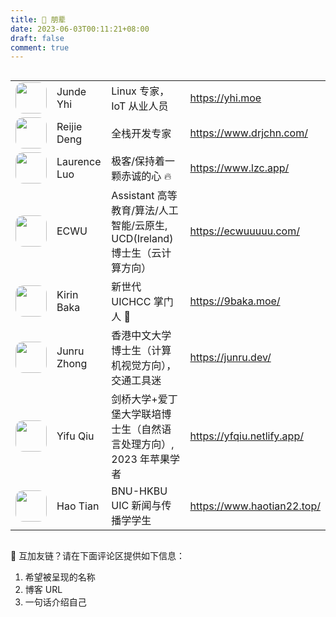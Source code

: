 ```yaml
---
title: 👯 朋辈
date: 2023-06-03T00:11:21+08:00
draft: false
comment: true
---
```


<style>
ul {
    list-style-type: none;
}

img {
  border-radius: 25%;
  width: 50px;
}

.center {
  margin-left: auto;
  margin-right: auto;
}

.container {
   display: flex;
   flex-direction: column;
   align-items: center;
}

.table tr {
  text-align: center
}

</style>
<div class="container">
<table width="100%" border="0" cellpadding="5" cellspacing="0">
  <tr>
    <td><div class="image"><img src="https://avatars-githubusercontent.webp.se/jyhi"></div></td>
    <td>Junde Yhi</td>
    <td>Linux 专家， IoT 从业人员</td>
    <td><a href="https://yhi.moe">https://yhi.moe</a></td>
  </tr>
    <td><div class="image"><img src="https://avatars-githubusercontent.webp.se/DRJ31"></div></td>
    <td>Reijie Deng</td>
    <td>全栈开发专家</td>
    <td><a href="https://www.drjchn.com/">https://www.drjchn.com/</a></td>
  </tr>
  </tr>
    <td><div class="image"><img src="https://avatars-githubusercontent.webp.se/lzcapp"></div></td>
    <td>Laurence Luo</td>
    <td>极客/保持着一颗赤诚的心 🔥</td>
    <td><a href="https://www.lzc.app/">https://www.lzc.app/</a></td>
  </tr>
  </tr>
    <td><div class="image"><img src="https://avatars-githubusercontent.webp.se/ECWU"></div></td>
    <td>ECWU</td>
    <td>Assistant 高等教育/算法/人工智能/云原生, UCD(Ireland) 博士生（云计算方向）</td>
    <td><a href="https://ecwuuuuu.com/">https://ecwuuuuu.com/</a></td>
  </tr>
  </tr>
    <td><div class="image"><img src="https://avatars-githubusercontent.webp.se/ninekirin"></div></td>
    <td>Kirin Baka</td>
    <td>新世代 UICHCC 掌门人 🫡</td>
    <td><a href="https://9baka.moe/">https://9baka.moe/</a></td>
  </tr>
  </tr>
    <td><div class="image"><img src="https://avatars-githubusercontent.webp.se/billzhonggz"></div></td>
    <td>Junru Zhong</td>
    <td>香港中文大学博士生（计算机视觉方向），交通工具迷</td>
    <td><a href="https://junru.dev/">https://junru.dev/</a></td>
  </tr>
  </tr>
    <td><div class="image"><img src="https://avatars-githubusercontent.webp.se/yfqiu98"></div></td>
    <td>Yifu Qiu</td>
    <td>剑桥大学+爱丁堡大学联培博士生（自然语言处理方向）, 2023 年苹果学者</td>
    <td><a href="https://yfqiu.netlify.app/">https://yfqiu.netlify.app/</a></td>
  </tr>
  </tr>
    <td><div class="image"><img src="https://avatars-githubusercontent.webp.se/HaoTian22"></div></td>
    <td>Hao Tian</td>
    <td>BNU-HKBU UIC 新闻与传播学学生</td>
    <td><a href="https://www.haotian22.top/">https://www.haotian22.top/</a></td>
  </tr>
</table>
</div>


🫡  互加友链？请在下面评论区提供如下信息：
1. 希望被呈现的名称
2. 博客 URL 
3. 一句话介绍自己